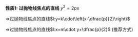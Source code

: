 **性质1: 过抛物线焦点的直线**
$y^2=2px$

$\Rightarrow$过抛物线焦点的直线$l:y=k\cdot\left(x-\dfrac{p}{2}\right)$

$\Rightarrow$过抛物线焦点的直线$l:x=m\cdot y+\dfrac{p}{2}$ (推荐方式)
